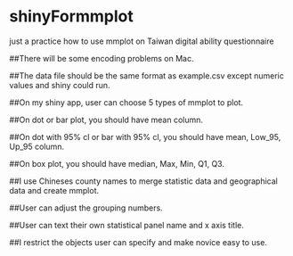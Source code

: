 # shinyFormmplot
just a practice how to use mmplot on Taiwan digital ability questionnaire

##There will be some encoding problems on Mac.

##The data file should be the same format as example.csv except numeric values and shiny could run.

##On my shiny app, user can choose 5 types of mmplot to plot.

##On dot or bar plot, you should have mean column.

##On dot with 95% cl or bar with 95% cl, you should have mean, Low_95, Up_95 column.

##On box plot, you should have median, Max, Min, Q1, Q3.

##I use Chineses county names to merge statistic data and geographical data and create mmplot.

##User can adjust the grouping numbers.

##User can text their own statistical panel name and x axis title.

##I restrict the objects user can specify and make novice easy to use.
